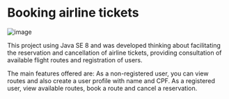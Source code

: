 # Booking airline tickets

![image](https://user-images.githubusercontent.com/36998416/166705865-45027973-86ed-4ee7-a8f5-edfe3ba35b74.png)

This project using Java SE 8 and was developed thinking about facilitating the reservation and cancellation of airline tickets, providing consultation of available flight routes and registration of users.

The main features offered are:
As a non-registered user, you can view routes and also create a user profile with name and CPF.
As a registered user, view available routes, book a route and cancel a reservation.
